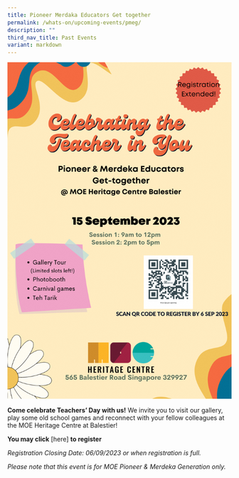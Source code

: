 ```yaml
---
title: Pioneer Merdaka Educators Get together
permalink: /whats-on/upcoming-events/pmeg/
description: ""
third_nav_title: Past Events
variant: markdown
---
```

![](/images/For%20Publicity/pmeg%20(extended).png)

**Come celebrate Teachers’ Day with us!**
We invite you to visit our gallery, play some old school games and reconnect with your fellow colleagues at the MOE Heritage Centre at Balestier!

**You may click** [here] **to register**

_Registration Closing Date: 
06/09/2023 or when registration is full._

_Please note that this event is for MOE Pioneer & Merdeka Generation only._